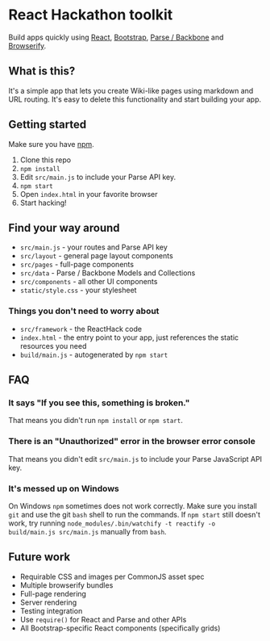 # React Hackathon toolkit

Build apps quickly using [React](http://facebook.github.io/react), [Bootstrap](http://getbootstrap.com/), [Parse / Backbone](http://parse.com/) and [Browserify](http://browserify.org/).

## What is this?

It's a simple app that lets you create Wiki-like pages using markdown and URL routing. It's easy to delete this functionality and start building your app.

## Getting started

Make sure you have [npm](http://npmjs.org/).

1. Clone this repo
2. `npm install`
3. Edit `src/main.js` to include your Parse API key.
4. `npm start`
5. Open `index.html` in your favorite browser
6. Start hacking!

## Find your way around

* `src/main.js` - your routes and Parse API key
* `src/layout` - general page layout components
* `src/pages` - full-page components
* `src/data` - Parse / Backbone Models and Collections
* `src/components` - all other UI components
* `static/style.css` - your stylesheet

### Things you don't need to worry about
* `src/framework` - the ReactHack code
* `index.html` - the entry point to your app, just references the static resources you need
* `build/main.js` - autogenerated by `npm start`

## FAQ

### It says "If you see this, something is broken."

That means you didn't run `npm install` or `npm start`.

### There is an "Unauthorized" error in the browser error console

That means you didn't edit `src/main.js` to include your Parse JavaScript API key.

### It's messed up on Windows

On Windows `npm` sometimes does not work correctly. Make sure you install `git` and use the git `bash` shell to run the commands. If `npm start` still doesn't work, try running `node_modules/.bin/watchify -t reactify -o build/main.js src/main.js` manually from `bash`.

## Future work

- Requirable CSS and images per CommonJS asset spec
- Multiple browserify bundles
- Full-page rendering
- Server rendering
- Testing integration
- Use `require()` for React and Parse and other APIs
- All Bootstrap-specific React components (specifically grids)
